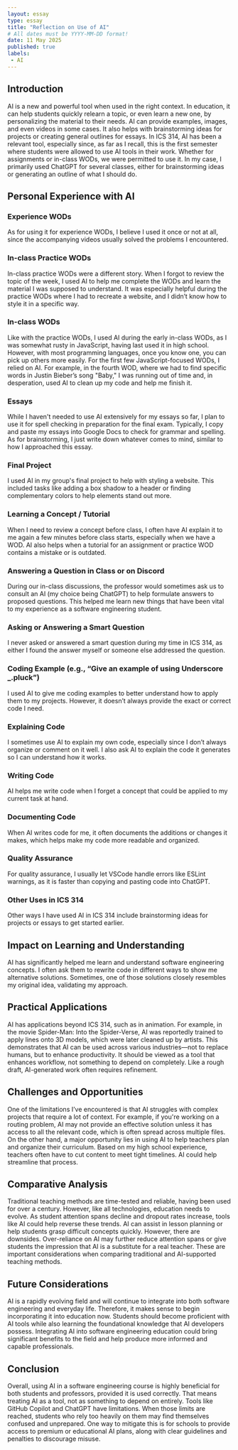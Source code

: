 ```yaml
---
layout: essay
type: essay
title: "Reflection on Use of AI"
# All dates must be YYYY-MM-DD format!
date: 11 May 2025
published: true
labels:
 - AI
---
```


<!--rounded float-start pe-4-->

## Introduction
 AI is a new and powerful tool when used in the right context. In education, it can help students quickly relearn a topic, or even learn a new one, by personalizing the material to their needs. AI can provide examples, images, and even videos in some cases. It also helps with brainstorming ideas for projects or creating general outlines for essays. In ICS 314, AI has been a relevant tool, especially since, as far as I recall, this is the first semester where students were allowed to use AI tools in their work. Whether for assignments or in-class WODs, we were permitted to use it. In my case, I primarily used ChatGPT for several classes, either for brainstorming ideas or generating an outline of what I should do.

## Personal Experience with AI

### Experience WODs
 As for using it for experience WODs, I believe I used it once or not at all, since the accompanying videos usually solved the problems I encountered.

### In-class Practice WODs
 In-class practice WODs were a different story. When I forgot to review the topic of the week, I used AI to help me complete the WODs and learn the material I was supposed to understand. It was especially helpful during the practice WODs where I had to recreate a website, and I didn’t know how to style it in a specific way.

### In-class WODs
 Like with the practice WODs, I used AI during the early in-class WODs, as I was somewhat rusty in JavaScript, having last used it in high school. However, with most programming languages, once you know one, you can pick up others more easily. For the first few JavaScript-focused WODs, I relied on AI. For example, in the fourth WOD, where we had to find specific words in Justin Bieber’s song "Baby," I was running out of time and, in desperation, used AI to clean up my code and help me finish it.

### Essays
 While I haven't needed to use AI extensively for my essays so far, I plan to use it for spell checking in preparation for the final exam. Typically, I copy and paste my essays into Google Docs to check for grammar and spelling. As for brainstorming, I just write down whatever comes to mind, similar to how I approached this essay.

### Final Project
 I used AI in my group's final project to help with styling a website. This included tasks like adding a box shadow to a header or finding complementary colors to help elements stand out more.

### Learning a Concept / Tutorial
 When I need to review a concept before class, I often have AI explain it to me again a few minutes before class starts, especially when we have a WOD. AI also helps when a tutorial for an assignment or practice WOD contains a mistake or is outdated.

### Answering a Question in Class or on Discord
 During our in-class discussions, the professor would sometimes ask us to consult an AI (my choice being ChatGPT) to help formulate answers to proposed questions. This helped me learn new things that have been vital to my experience as a software engineering student.

### Asking or Answering a Smart Question
 I never asked or answered a smart question during my time in ICS 314, as either I found the answer myself or someone else addressed the question.

### Coding Example (e.g., “Give an example of using Underscore _.pluck”)
 I used AI to give me coding examples to better understand how to apply them to my projects. However, it doesn’t always provide the exact or correct code I need.

### Explaining Code
 I sometimes use AI to explain my own code, especially since I don’t always organize or comment on it well. I also ask AI to explain the code it generates so I can understand how it works.

### Writing Code
 AI helps me write code when I forget a concept that could be applied to my current task at hand.

### Documenting Code
 When AI writes code for me, it often documents the additions or changes it makes, which helps make my code more readable and organized.

### Quality Assurance
 For quality assurance, I usually let VSCode handle errors like ESLint warnings, as it is faster than copying and pasting code into ChatGPT.

### Other Uses in ICS 314
 Other ways I have used AI in ICS 314 include brainstorming ideas for projects or essays to get started earlier.

## Impact on Learning and Understanding
 AI has significantly helped me learn and understand software engineering concepts. I often ask them to rewrite code in different ways to show me alternative solutions. Sometimes, one of those solutions closely resembles my original idea, validating my approach.

## Practical Applications
 AI has applications beyond ICS 314, such as in animation. For example, in the movie Spider-Man: Into the Spider-Verse, AI was reportedly trained to apply lines onto 3D models, which were later cleaned up by artists. This demonstrates that AI can be used across various industries—not to replace humans, but to enhance productivity. It should be viewed as a tool that enhances workflow, not something to depend on completely. Like a rough draft, AI-generated work often requires refinement.

## Challenges and Opportunities
 One of the limitations I’ve encountered is that AI struggles with complex projects that require a lot of context. For example, if you're working on a routing problem, AI may not provide an effective solution unless it has access to all the relevant code, which is often spread across multiple files. On the other hand, a major opportunity lies in using AI to help teachers plan and organize their curriculum. Based on my high school experience, teachers often have to cut content to meet tight timelines. AI could help streamline that process.

## Comparative Analysis
 Traditional teaching methods are time-tested and reliable, having been used for over a century. However, like all technologies, education needs to evolve. As student attention spans decline and dropout rates increase, tools like AI could help reverse these trends. AI can assist in lesson planning or help students grasp difficult concepts quickly. However, there are downsides. Over-reliance on AI may further reduce attention spans or give students the impression that AI is a substitute for a real teacher. These are important considerations when comparing traditional and AI-supported teaching methods.

## Future Considerations
 AI is a rapidly evolving field and will continue to integrate into both software engineering and everyday life. Therefore, it makes sense to begin incorporating it into education now. Students should become proficient with AI tools while also learning the foundational knowledge that AI developers possess. Integrating AI into software engineering education could bring significant benefits to the field and help produce more informed and capable professionals.

## Conclusion
 Overall, using AI in a software engineering course is highly beneficial for both students and professors, provided it is used correctly. That means treating AI as a tool, not as something to depend on entirely. Tools like GitHub Copilot and ChatGPT have limitations. When those limits are reached, students who rely too heavily on them may find themselves confused and unprepared. One way to mitigate this is for schools to provide access to premium or educational AI plans, along with clear guidelines and penalties to discourage misuse.
